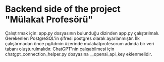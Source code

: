 # Backend side of the project "Mülakat Profesörü"
Çalıştırmak için: app.py dosyasının bulunduğu dizinden app.py çalıştırılmalı.
Gerekenler: PostgreSQL'in şifresi postgres olarak ayarlanmıştır. İlk çalıştırmadan önce pgAdmin üzerinde mulakatprofesorum adında bir veri tabanı oluşturulmalıdır. ChatGPT'nin çalışabilmesi için chatgpt_connection_helper.py dosyasına __openai_api_key eklenmelidir.
